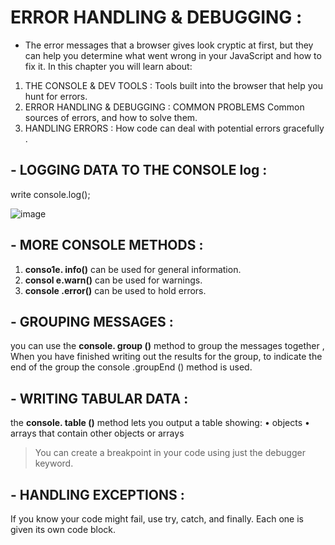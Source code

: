 # ERROR HANDLING & DEBUGGING :
- The error messages that a browser gives look cryptic at first, but they can help you determine what
went wrong in your JavaScript and how to fix it. In this chapter you will learn about:
1. THE CONSOLE & DEV TOOLS :
Tools built into the browser
that help you hunt for errors.
2. ERROR HANDLING & DEBUGGING :
COMMON PROBLEMS Common sources of errors, and how to solve them.
3. HANDLING ERRORS :
How code can deal with
potential errors gracefully .


## - LOGGING DATA TO THE CONSOLE log :
write console.log();


![image](https://developers.google.com/web/tools/chrome-devtools/console/images/logtypeerror.png)

## - MORE CONSOLE METHODS :

1.  **conso1e. info()** can be used for general information.
2. **consol e.warn()** can be used for warnings.
3.  **console .error()** can be used to hold errors.

## - GROUPING MESSAGES :
you can use the **console. group ()** method to group the messages together , When you have finished writing out the results for the group, to indicate the end of the group the console .groupEnd () method is used.

## - WRITING TABULAR DATA :
 the **console. table ()** method lets you output a table showing:
• objects
• arrays that contain other
objects or arrays 

> You can create a breakpoint
in your code using just the
debugger keyword.

## - HANDLING EXCEPTIONS :
If you know your code might fail, use try, catch, and finally.
Each one is given its own code block.